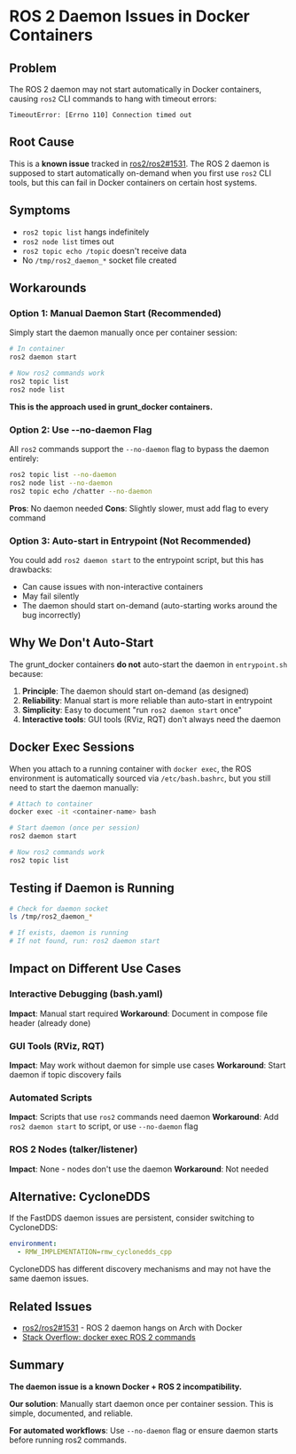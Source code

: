 # ROS 2 Daemon Issues in Docker Containers

## Problem

The ROS 2 daemon may not start automatically in Docker containers, causing `ros2` CLI commands to hang with timeout errors:

```
TimeoutError: [Errno 110] Connection timed out
```

## Root Cause

This is a **known issue** tracked in [ros2/ros2#1531](https://github.com/ros2/ros2/issues/1531). The ROS 2 daemon is supposed to start automatically on-demand when you first use `ros2` CLI tools, but this can fail in Docker containers on certain host systems.

## Symptoms

- `ros2 topic list` hangs indefinitely
- `ros2 node list` times out
- `ros2 topic echo /topic` doesn't receive data
- No `/tmp/ros2_daemon_*` socket file created

## Workarounds

### Option 1: Manual Daemon Start (Recommended)

Simply start the daemon manually once per container session:

```bash
# In container
ros2 daemon start

# Now ros2 commands work
ros2 topic list
ros2 node list
```

**This is the approach used in grunt_docker containers.**

### Option 2: Use --no-daemon Flag

All `ros2` commands support the `--no-daemon` flag to bypass the daemon entirely:

```bash
ros2 topic list --no-daemon
ros2 node list --no-daemon
ros2 topic echo /chatter --no-daemon
```

**Pros**: No daemon needed
**Cons**: Slightly slower, must add flag to every command

### Option 3: Auto-start in Entrypoint (Not Recommended)

You could add `ros2 daemon start` to the entrypoint script, but this has drawbacks:

- Can cause issues with non-interactive containers
- May fail silently
- The daemon should start on-demand (auto-starting works around the bug incorrectly)

## Why We Don't Auto-Start

The grunt_docker containers **do not** auto-start the daemon in `entrypoint.sh` because:

1. **Principle**: The daemon should start on-demand (as designed)
2. **Reliability**: Manual start is more reliable than auto-start in entrypoint
3. **Simplicity**: Easy to document "run `ros2 daemon start` once"
4. **Interactive tools**: GUI tools (RViz, RQT) don't always need the daemon

## Docker Exec Sessions

When you attach to a running container with `docker exec`, the ROS environment is automatically sourced via `/etc/bash.bashrc`, but you still need to start the daemon manually:

```bash
# Attach to container
docker exec -it <container-name> bash

# Start daemon (once per session)
ros2 daemon start

# Now ros2 commands work
ros2 topic list
```

## Testing if Daemon is Running

```bash
# Check for daemon socket
ls /tmp/ros2_daemon_*

# If exists, daemon is running
# If not found, run: ros2 daemon start
```

## Impact on Different Use Cases

### Interactive Debugging (bash.yaml)
**Impact**: Manual start required
**Workaround**: Document in compose file header (already done)

### GUI Tools (RViz, RQT)
**Impact**: May work without daemon for simple use cases
**Workaround**: Start daemon if topic discovery fails

### Automated Scripts
**Impact**: Scripts that use `ros2` commands need daemon
**Workaround**: Add `ros2 daemon start` to script, or use `--no-daemon` flag

### ROS 2 Nodes (talker/listener)
**Impact**: None - nodes don't use the daemon
**Workaround**: Not needed

## Alternative: CycloneDDS

If the FastDDS daemon issues are persistent, consider switching to CycloneDDS:

```yaml
environment:
  - RMW_IMPLEMENTATION=rmw_cyclonedds_cpp
```

CycloneDDS has different discovery mechanisms and may not have the same daemon issues.

## Related Issues

- [ros2/ros2#1531](https://github.com/ros2/ros2/issues/1531) - ROS 2 daemon hangs on Arch with Docker
- [Stack Overflow: docker exec ROS 2 commands](https://stackoverflow.com/questions/74114225/using-docker-exec-to-run-ros2-commands)

## Summary

**The daemon issue is a known Docker + ROS 2 incompatibility.**

**Our solution**: Manually start daemon once per container session. This is simple, documented, and reliable.

**For automated workflows**: Use `--no-daemon` flag or ensure daemon starts before running ros2 commands.
